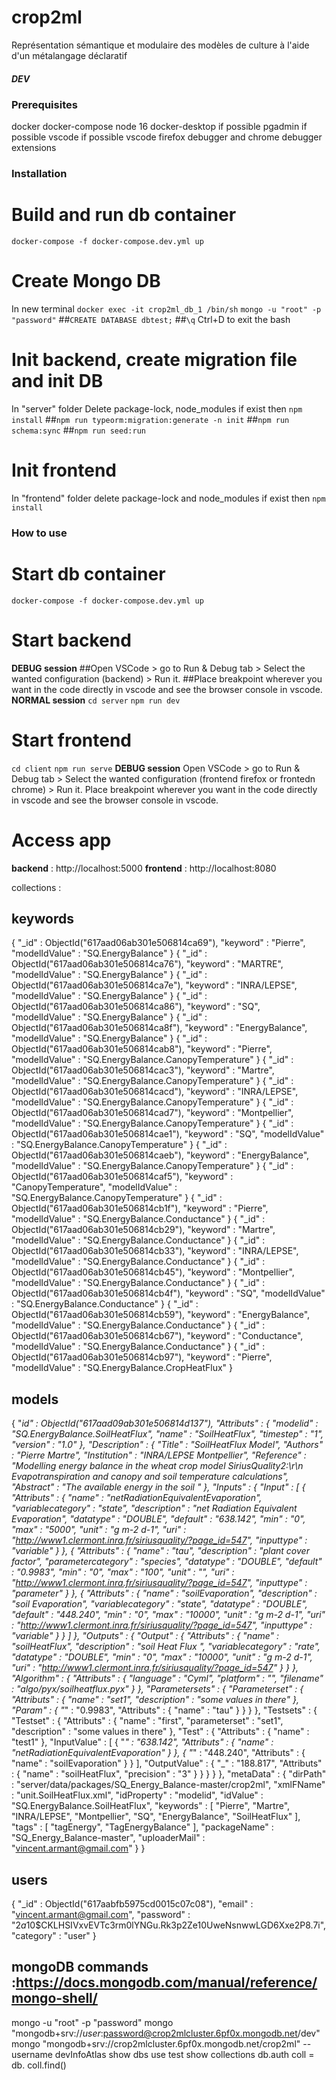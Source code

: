 # crop2ml
Représentation sémantique et modulaire des modèles de culture à l'aide d'un métalangage déclaratif

##### DEV #####
### Prerequisites ###
docker
docker-compose
node 16
docker-desktop if possible
pgadmin if possible
vscode if possible
vscode firefox debugger and chrome debugger extensions

### Installation
# Build and run db container
`docker-compose -f docker-compose.dev.yml up`
# Create Mongo DB
In new terminal
`docker exec -it crop2ml_db_1 /bin/sh`
`mongo -u "root" -p "password"`
##`CREATE DATABASE dbtest;`
##`\q`
Ctrl+D to exit the bash
# Init backend, create migration file and init DB
In "server" folder
Delete package-lock, node_modules if exist then
`npm install`
##`npm run typeorm:migration:generate -n init`
##`npm run schema:sync`
##`npm run seed:run`
# Init frontend
In "frontend" folder
delete package-lock and node_modules if exist then
`npm install`

### How to use
# Start db container
`docker-compose -f docker-compose.dev.yml up`
# Start backend
__DEBUG session__
##Open VSCode > go to Run & Debug tab > Select the wanted configuration (backend) > Run it.
##Place breakpoint wherever you want in the code directly in vscode and see the browser console in vscode.
__NORMAL session__
`cd server`
`npm run dev`
# Start frontend
`cd client`
`npm run serve`
__DEBUG session__
Open VSCode > go to Run & Debug tab > Select the wanted configuration (frontend firefox or frontedn chrome) > Run it.
Place breakpoint wherever you want in the code directly in vscode and see the browser console in vscode.
# Access app
__backend__ : http://localhost:5000
__frontend__ : http://localhost:8080


collections :

## keywords
{ "_id" : ObjectId("617aad06ab301e506814ca69"), "keyword" : "Pierre", "modelIdValue" : "SQ.EnergyBalance" }
{ "_id" : ObjectId("617aad06ab301e506814ca76"), "keyword" : "MARTRE", "modelIdValue" : "SQ.EnergyBalance" }
{ "_id" : ObjectId("617aad06ab301e506814ca7e"), "keyword" : "INRA/LEPSE", "modelIdValue" : "SQ.EnergyBalance" }
{ "_id" : ObjectId("617aad06ab301e506814ca86"), "keyword" : "SQ", "modelIdValue" : "SQ.EnergyBalance" }
{ "_id" : ObjectId("617aad06ab301e506814ca8f"), "keyword" : "EnergyBalance", "modelIdValue" : "SQ.EnergyBalance" }
{ "_id" : ObjectId("617aad06ab301e506814cab8"), "keyword" : "Pierre", "modelIdValue" : "SQ.EnergyBalance.CanopyTemperature" }
{ "_id" : ObjectId("617aad06ab301e506814cac3"), "keyword" : "Martre", "modelIdValue" : "SQ.EnergyBalance.CanopyTemperature" }
{ "_id" : ObjectId("617aad06ab301e506814cacd"), "keyword" : "INRA/LEPSE", "modelIdValue" : "SQ.EnergyBalance.CanopyTemperature" }
{ "_id" : ObjectId("617aad06ab301e506814cad7"), "keyword" : "Montpellier", "modelIdValue" : "SQ.EnergyBalance.CanopyTemperature" }
{ "_id" : ObjectId("617aad06ab301e506814cae1"), "keyword" : "SQ", "modelIdValue" : "SQ.EnergyBalance.CanopyTemperature" }
{ "_id" : ObjectId("617aad06ab301e506814caeb"), "keyword" : "EnergyBalance", "modelIdValue" : "SQ.EnergyBalance.CanopyTemperature" }
{ "_id" : ObjectId("617aad06ab301e506814caf5"), "keyword" : "CanopyTemperature", "modelIdValue" : "SQ.EnergyBalance.CanopyTemperature" }
{ "_id" : ObjectId("617aad06ab301e506814cb1f"), "keyword" : "Pierre", "modelIdValue" : "SQ.EnergyBalance.Conductance" }
{ "_id" : ObjectId("617aad06ab301e506814cb29"), "keyword" : "Martre", "modelIdValue" : "SQ.EnergyBalance.Conductance" }
{ "_id" : ObjectId("617aad06ab301e506814cb33"), "keyword" : "INRA/LEPSE", "modelIdValue" : "SQ.EnergyBalance.Conductance" }
{ "_id" : ObjectId("617aad06ab301e506814cb45"), "keyword" : "Montpellier", "modelIdValue" : "SQ.EnergyBalance.Conductance" }
{ "_id" : ObjectId("617aad06ab301e506814cb4f"), "keyword" : "SQ", "modelIdValue" : "SQ.EnergyBalance.Conductance" }
{ "_id" : ObjectId("617aad06ab301e506814cb59"), "keyword" : "EnergyBalance", "modelIdValue" : "SQ.EnergyBalance.Conductance" }
{ "_id" : ObjectId("617aad06ab301e506814cb67"), "keyword" : "Conductance", "modelIdValue" : "SQ.EnergyBalance.Conductance" }
{ "_id" : ObjectId("617aad06ab301e506814cb97"), "keyword" : "Pierre", "modelIdValue" : "SQ.EnergyBalance.CropHeatFlux" }


## models
{ "_id" : ObjectId("617aad09ab301e506814d137"), "Attributs" : { "modelid" : "SQ.EnergyBalance.SoilHeatFlux", "name" : "SoilHeatFlux", "timestep" : "1", "version" : "1.0" }, "Description" : { "Title" : "SoilHeatFlux Model", "Authors" : "Pierre Martre", "Institution" : "INRA/LEPSE Montpellier", "Reference" : "Modelling energy balance in the wheat crop model SiriusQuality2:\r\n            Evapotranspiration and canopy and soil temperature calculations", "Abstract" : "The available energy in the soil " }, "Inputs" : { "Input" : [ { "Attributs" : { "name" : "netRadiationEquivalentEvaporation", "variablecategory" : "state", "description" : "net Radiation Equivalent Evaporation", "datatype" : "DOUBLE", "default" : "638.142", "min" : "0", "max" : "5000", "unit" : "g m-2 d-1", "uri" : "http://www1.clermont.inra.fr/siriusquality/?page_id=547", "inputtype" : "variable" } }, { "Attributs" : { "name" : "tau", "description" : "plant cover factor", "parametercategory" : "species", "datatype" : "DOUBLE", "default" : "0.9983", "min" : "0", "max" : "100", "unit" : "", "uri" : "http://www1.clermont.inra.fr/siriusquality/?page_id=547", "inputtype" : "parameter" } }, { "Attributs" : { "name" : "soilEvaporation", "description" : "soil Evaporation", "variablecategory" : "state", "datatype" : "DOUBLE", "default" : "448.240", "min" : "0", "max" : "10000", "unit" : "g m-2 d-1", "uri" : "http://www1.clermont.inra.fr/siriusquality/?page_id=547", "inputtype" : "variable" } } ] }, "Outputs" : { "Output" : { "Attributs" : { "name" : "soilHeatFlux", "description" : "soil Heat Flux ", "variablecategory" : "rate", "datatype" : "DOUBLE", "min" : "0", "max" : "10000", "unit" : "g m-2 d-1", "uri" : "http://www1.clermont.inra.fr/siriusquality/?page_id=547" } } }, "Algorithm" : { "Attributs" : { "language" : "Cyml", "platform" : "", "filename" : "algo/pyx/soilheatflux.pyx" } }, "Parametersets" : { "Parameterset" : { "Attributs" : { "name" : "set1", "description" : "some values in there" }, "Param" : { "_" : "0.9983", "Attributs" : { "name" : "tau" } } } }, "Testsets" : { "Testset" : { "Attributs" : { "name" : "first", "parameterset" : "set1", "description" : "some values in there" }, "Test" : { "Attributs" : { "name" : "test1" }, "InputValue" : [ { "_" : "638.142", "Attributs" : { "name" : "netRadiationEquivalentEvaporation" } }, { "_" : "448.240", "Attributs" : { "name" : "soilEvaporation" } } ], "OutputValue" : { "_" : "188.817", "Attributs" : { "name" : "soilHeatFlux", "precision" : "3" } } } } }, "metaData" : { "dirPath" : "server/data/packages/SQ_Energy_Balance-master/crop2ml", "xmlFName" : "unit.SoilHeatFlux.xml", "idProperty" : "modelid", "idValue" : "SQ.EnergyBalance.SoilHeatFlux", "keywords" : [ "Pierre", "Martre", "INRA/LEPSE", "Montpellier", "SQ", "EnergyBalance", "SoilHeatFlux" ], "tags" : [ "tagEnergy", "TagEnergyBalance" ], "packageName" : "SQ_Energy_Balance-master", "uploaderMail" : "vincent.armant@gmail.com" } }


## users
{ "_id" : ObjectId("617aabfb5975cd0015c07c08"), "email" : "vincent.armant@gmail.com", "password" : "$2a$10$CKLHSIVxvEVTc3rm0lYNGu.Rk3p2Ze10UweNsnwwLGD6Xxe2P8.7i", "category" : "user" }



## mongoDB commands :https://docs.mongodb.com/manual/reference/mongo-shell/
mongo -u "root" -p "password"
mongo "mongodb+srv://$user:$password@crop2mlcluster.6pf0x.mongodb.net/dev"
mongo "mongodb+srv://crop2mlcluster.6pf0x.mongodb.net/crop2ml" --username devInfoAtlas
show dbs
use test
show collections
db.auth
coll = db.<collection>
coll.find()